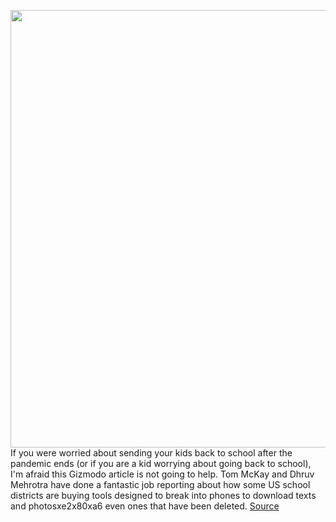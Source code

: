 <img src='https://cdn.vox-cdn.com/thumbor/irfJclbNqQaDIVshzZCSk4VojHw=/0x0:2040x1360/1200x800/filters:focal(857x517:1183x843)/cdn.vox-cdn.com/uploads/chorus_image/image/68499217/acastro_170629_1777_0008_v2.0.jpg' width='700px' /><br/>
If you were worried about sending your kids back to school after the pandemic ends (or if you are a kid worrying about going back to school), I'm afraid this Gizmodo article is not going to help. Tom McKay and Dhruv Mehrotra have done a fantastic job reporting about how some US school districts are buying tools designed to break into phones to download texts and photosxe2x80xa6 even ones that have been deleted.
<a href='https://www.theverge.com/2020/12/11/22170292/gizmodo-schools-fbi-grade-phone-hacking-surveillance-tech'> Source <a/>